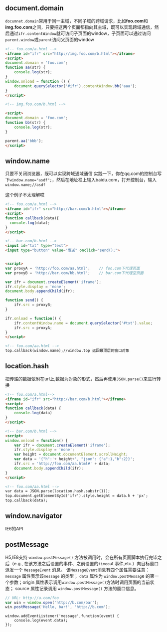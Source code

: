 ## document.domain
`documnet.domain`常用于同一主域，不同子域的跨域请求，比如**foo.com**和**img.foo.com**之间，只要把这两个页面都指向其主域，既可以实现跨域通信，然后通过`ifr.contentWindow`就可访问子页面的window，子页面可以通过访问`parent.window`或`parent`访问父页面的window

``` html
<!-- foo.com/a.html -->
<iframe id="ifr" src="http://img.foo.com/b.html"></iframe>
<script>
document.domain = 'foo.com';
function aa(str) {
    console.log(str);
}
window.onload = function () {
    document.querySelector('#ifr').contentWindow.bb('aaa');
}
</script>
```

``` html
<!-- img.foo.com/b.html -->

<script>
document.domain = 'foo.com';
function bb(str) {
    console.log(str);
}

parent.aa('bbb');
</script>
```

## window.name
只要不关闭浏览器，既可以实现跨域通域通信
实践一下，你在qq.com的控制台写下`window.name="asdf";`，然后在地址栏上输入baidu.com，打开控制台，输入`window.name;//asdf`

这个例子不太理解哎
``` html
<!-- foo.com/a.html -->
<iframe id="ifr" src="http://bar.com/b.html"></iframe>
<script>
function callback(data){
  console.log(data);
}
</script>
```

``` html
<!-- bar.com/b.html -->
<input id="txt" type="text">
<input type="button" value="发送" onclick="send();">


<script>
var proxyA = 'http://foo.com/aa.html';    // foo.com下代理页面
var proxyB = 'http://bar.com/bb.html';    // bar.com下代理空页面

var ifr = document.createElement('iframe');
ifr.style.display = 'none';
document.body.appendChild(ifr);

function send() {
    ifr.src = proxyB;
}

ifr.onload = function() {
    ifr.contentWindow.name = document.querySelector('#txt').value;
    ifr.src = proxyA;
}
</script>
```
``` html
<!-- foo.com/aa.html -->
top.callback(window.name);//window.top 返回最顶层的窗口对象
```

## location.hash
把传递的数据依附在url上,数据为对象的形式，然后再使用`JSON.parse()`来进行转换
``` html
<!-- foo.com/a.html-->
<iframe id="ifr" src="http://bar.com/b.html"></iframe>
<script>
function callback(data) {
    console.log(data)
}
</script>
```
``` html
<!-- bar.com/b.html -->
<script>
window.onload = function() {
    var ifr = document.createElement('iframe');
    ifr.style.display = 'none';
    var height = document.documentElement.scrollHeight;
    var data = '{"h":'+ height+', "json": {"a":1,"b":2}}';
    ifr.src = 'http://foo.com/aa.html#' + data;
    document.body.appendChild(ifr);
}
</script>
```
``` html
<!-- foo.com/aa.html -->
var data = JSON.parse(location.hash.substr(1));
top.document.getElementById('ifr').style.height = data.h + 'px';
top.callback(data);
```

## window.navigator
IE6的API

## postMessage
H5,IE8支持
`window.postMessage()` 方法被调用时，会在所有页面脚本执行完毕之后（e.g., 在该方法之后设置的事件、之前设置的`timeo`ut 事件,etc.）向目标窗口派发一个  `MessageEvent` 消息。 该`MessageEvent`消息有四个属性需要注意： `message` 属性表示该`message` 的类型； `data` 属性为 `window.postMessag`e 的第一个参数；origin 属性表示调用`window.postMessage()`方法时调用页面的当前状态； source 属性记录调用 `window.postMessage()` 方法的窗口信息。
``` javascript
// URL: http://a.com/foo
var win = window.open('http://b.com/bar');
win.postMessage('Hello, bar!', 'http://b.com');
```
``` javscript
window.addEventListener('message',function(event) {
    console.log(event.data);
});
```
